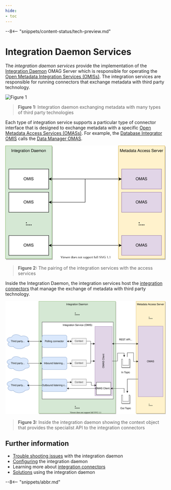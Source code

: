 ```yaml
---
hide:
- toc
---
```


<!-- SPDX-License-Identifier: CC-BY-4.0 -->
<!-- Copyright Contributors to the ODPi Egeria project 2020. -->

--8<-- "snippets/content-status/tech-preview.md"

# Integration Daemon Services

The *integration daemon services* provide the implementation of the [Integration Daemon](/concepts/integration-daemon) OMAG Server which is responsible for operating the [Open Metadata Integration Services (OMISs)](/services/omis).  The integration services are responsible for running connectors that exchange metadata with third party technology.


![Figure 1](/concepts/integration-daemon-in-action.svg)
> **Figure 1:** Integration daemon exchanging metadata with many types of third party technologies


Each type of integration service supports a particular type of connector interface that is designed to exchange metadata with a specific [Open Metadata Access Services (OMASs)](/services/omas). For example, the [Database Integrator OMIS](/services/omis/database-integrator/overview) calls the [Data Manager OMAS](/omas/data-manager/overview).  

![Figure 2](integration-daemon-omis-omas-pair.svg)
> **Figure 2:** The pairing of the integration services with the access services

Inside the Integration Daemon, the integration services host the [integration connectors](/concepts/integration-connector) that manage the exchange of metadata with third party technology. 

![Figure 3](integration-daemon-internals.svg)
> **Figure 3:** Inside the integration daemon showing the context object that provides the specialist API to the integration connectors


## Further information

* [Trouble shooting issues](/guides/diagnostic/integration-daemon-diagnostic-guide) with the integration daemon
* [Configuring](/concepts/integration-daemon) the integration daemon
* Learning more about [integration connectors](/concepts/integration-connector)
* [Solutions](/solutions/data-manager-integration) using the integration daemon

--8<-- "snippets/abbr.md"